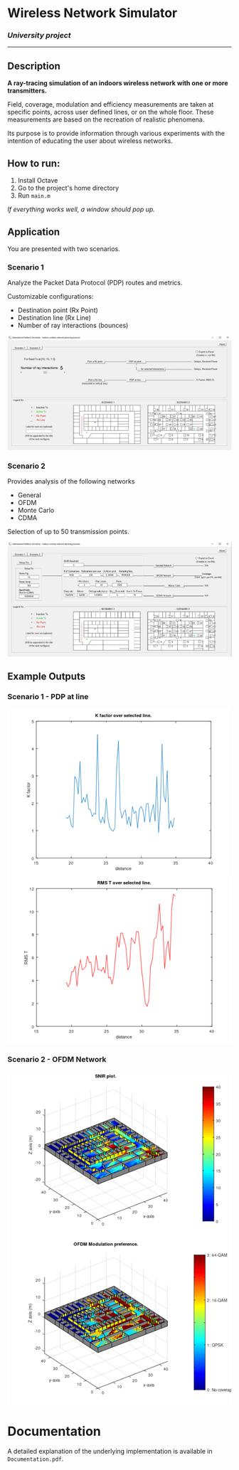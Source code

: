 # Wireless Network Simulator

### *University project*
---

## Description

**A ray-tracing simulation of an indoors wireless network with one or more transmitters.**

Field, coverage, modulation and efficiency measurements are taken at specific points,
across user defined lines, or on the whole floor.
These measurements are based on the recreation of realistic phenomena. 

Its purpose is to provide information through various experiments 
with the intention of educating the user about wireless networks.

## How to run:
1. Install Octave
2. Go to the project's home directory
3. Run `main.m`

*If everything works well, a window should pop up.*

## Application

You are presented with two scenarios.

### Scenario 1

Analyze the Packet Data Protocol (PDP) routes and metrics.

Customizable configurations:
* Destination point (Rx Point)
* Destination line (Rx Line)
* Number of ray interactions (bounces)

!['Scenario 1'](images/scenario1.jpg)

### Scenario 2

Provides analysis of the following networks
* General
* OFDM
* Monte Carlo 
* CDMA

Selection of up to 50 transmission points.

!['Scenario 2'](images/scenario2.jpg)

## Example Outputs

### Scenario 1 - PDP at line

!['PDP at line - K factor'](images/PDP_at_line-K_factor.png)
!['PDP at line - RMS T'](images\PDP_at_line-RMS_T.png)

### Scenario 2 - OFDM Network

!['PDP at line - K factor'](images/OFDM_SNIR.png)
!['PDP at line - RMS T'](images/OFDM_Mod.png)

# Documentation
A detailed explanation of the underlying implementation is available in `Documentation.pdf`.